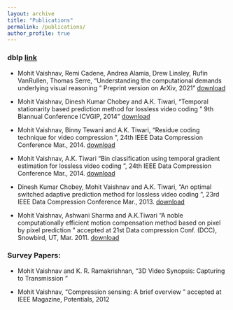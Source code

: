 ```yaml
---
layout: archive
title: "Publications"
permalink: /publications/
author_profile: true
---
```


### dblp [link](https://dblp.uni-trier.de/pers/hd/v/Vaishnav:Mohit)

* Mohit Vaishnav, Remi Cadene, Andrea Alamia, Drew Linsley, Rufin VanRullen, Thomas Serre, “Understanding the computational demands underlying visual reasoning
” Preprint version on ArXiv, 2021”
[download](https://arxiv.org/abs/2108.03603)

* Mohit Vaishnav, Dinesh Kumar Chobey and A.K. Tiwari, “Temporal 	stationarity based prediction method for lossless video coding 	” 9th Biannual Conference ICVGIP, 2014”
[download](../files/paper1.pdf)

* Mohit Vaishnav, Binny Tewani and A.K. Tiwari, “Residue 	 coding technique for video compression ”, 24th 	IEEE Data Compression Conference Mar., 2014.
[download](../files/paper2.pdf)

* Mohit  Vaishnav, A.K. Tiwari “Bin 	classification using temporal gradient estimation for lossless 	video coding 	”, 	24th 	 IEEE Data Compression Conference Mar., 2014.
[download](../files/paper3.pdf)

* Dinesh Kumar Chobey, Mohit Vaishnav and A.K. Tiwari, “An 	optimal switched adaptive prediction method for lossless video 	coding 	”, 	23rd 	 IEEE Data Compression Conference Mar., 2013.
[download](../files/paper4.pdf)

* Mohit  Vaishnav, Ashwani Sharma and A.K.Tiwari “A noble computationally efficient motion compensation method based 	on pixel by pixel prediction ” accepted at 21st  Data compression Conf. (DCC), Snowbird, UT, Mar. 2011.
[download](../files/paper5.pdf)

### Survey Papers:

* Mohit Vaishnav and K. R. Ramakrishnan, “3D Video Synopsis: Capturing to Transmission ”

* Mohit Vaishnav, “Compression sensing: A brief overview ” accepted at IEEE Magazine, Potentials, 2012
